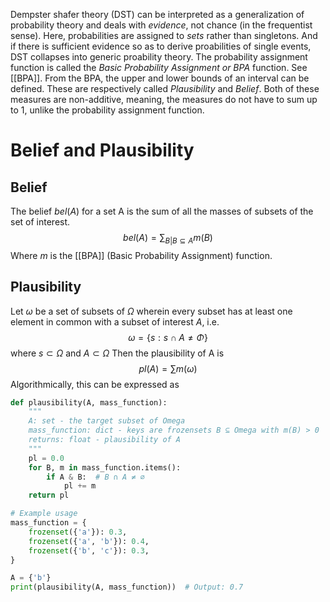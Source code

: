 Dempster shafer theory (DST) can be interpreted as a generalization of probability theory and deals with *evidence*, not chance (in the frequentist sense). Here, probabilities are assigned to *sets* rather than singletons. And if there is sufficient evidence so as to derive proabilities of single events, DST collapses into generic proability theory.
The probability assignment function is called the *Basic Probability Assignment or BPA* function. See [[BPA]].
From the BPA, the upper and lower bounds of an interval can be defined. These are respectively called *Plausibility* and *Belief*. Both of these measures are non-additive, meaning, the measures do not have to sum up to 1, unlike the probability assignment function.

# Belief and Plausibility
## Belief
The belief $bel(A)$ for a set A is the sum of all the masses of subsets of the set of interest.
$$ 
bel(A)=\sum_{B|B \subseteq A} m(B)
$$
Where $m$ is the [[BPA]] (Basic Probability Assignment) function.
## Plausibility
Let $\omega$ be a set of subsets of $\Omega$ wherein every subset has at least one element in common with a subset of interest $A$, i.e.
$$
\omega=\{ s: s \cap A \neq \Phi \}
$$
where $s \subset \Omega$ and $A \subset \Omega$
Then the plausibility of A is 
$$
pl(A)=\sum m(\omega)
$$
Algorithmically, this can be expressed as
```python
def plausibility(A, mass_function):
    """
    A: set - the target subset of Omega
    mass_function: dict - keys are frozensets B ⊆ Omega with m(B) > 0
    returns: float - plausibility of A
    """
    pl = 0.0
    for B, m in mass_function.items():
        if A & B:  # B ∩ A ≠ ∅
            pl += m
    return pl

# Example usage
mass_function = {
    frozenset({'a'}): 0.3,
    frozenset({'a', 'b'}): 0.4,
    frozenset({'b', 'c'}): 0.3,
}

A = {'b'}
print(plausibility(A, mass_function))  # Output: 0.7
```
